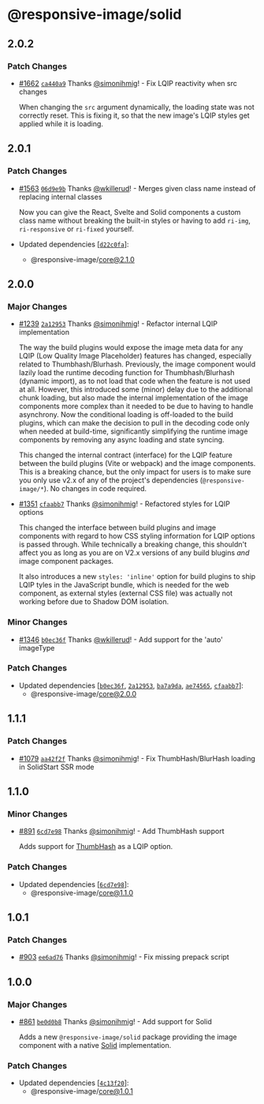 # @responsive-image/solid

## 2.0.2

### Patch Changes

- [#1662](https://github.com/simonihmig/responsive-image/pull/1662) [`ca440a9`](https://github.com/simonihmig/responsive-image/commit/ca440a9069f373cafca2aa79428c34d02aab2dc4) Thanks [@simonihmig](https://github.com/simonihmig)! - Fix LQIP reactivity when src changes

  When changing the `src` argument dynamically, the loading state was not correctly reset. This is fixing it, so that the new image's LQIP styles get applied while it is loading.

## 2.0.1

### Patch Changes

- [#1563](https://github.com/simonihmig/responsive-image/pull/1563) [`06d9e9b`](https://github.com/simonihmig/responsive-image/commit/06d9e9bea0afd7b7d9e06827664f7a2946de04a2) Thanks [@wkillerud](https://github.com/wkillerud)! - Merges given class name instead of replacing internal classes

  Now you can give the React, Svelte and Solid components a custom class name without breaking the built-in styles or having to add `ri-img`, `ri-responsive` or `ri-fixed` yourself.

- Updated dependencies [[`d22c0fa`](https://github.com/simonihmig/responsive-image/commit/d22c0fac3f7c1bf03057745d802a9b58aa7075d9)]:
  - @responsive-image/core@2.1.0

## 2.0.0

### Major Changes

- [#1239](https://github.com/simonihmig/responsive-image/pull/1239) [`2a12953`](https://github.com/simonihmig/responsive-image/commit/2a12953af08d22d5d9ba255c8a53025afd616a17) Thanks [@simonihmig](https://github.com/simonihmig)! - Refactor internal LQIP implementation

  The way the build plugins would expose the image meta data for any LQIP (Low Quality Image Placeholder) features has changed, especially related to Thumbhash/Blurhash. Previously, the image component would lazily load the runtime decoding function for Thumbhash/Blurhash (dynamic import), as to not load that code when the feature is not used at all. However, this introduced some (minor) delay due to the additional chunk loading, but also made the internal implementation of the image components more complex than it needed to be due to having to handle asynchrony. Now the conditional loading is off-loaded to the build plugins, which can make the decision to pull in the decoding code only when needed at build-time, significantly simplifying the runtime image components by removing any async loading and state syncing.

  This changed the internal contract (interface) for the LQIP feature between the build plugins (Vite or webpack) and the image components. This is a breaking chance, but the only impact for users is to make sure you only use v2.x of any of the project's dependencies (`@responsive-image/*`). No changes in code required.

- [#1351](https://github.com/simonihmig/responsive-image/pull/1351) [`cfaabb7`](https://github.com/simonihmig/responsive-image/commit/cfaabb7f56e312fdefcd50aacde4810eb1667179) Thanks [@simonihmig](https://github.com/simonihmig)! - Refactored styles for LQIP options

  This changed the interface between build plugins and image components with regard to how CSS styling information for LQIP options is passed through. While technically a breaking change, this shouldn't affect you as long as you are on V2.x versions of any build blugins _and_ image component packages.

  It also introduces a new `styles: 'inline'` option for build plugins to ship LQIP tyles in the JavaScript bundle, which is needed for the web component, as external styles (external CSS file) was actually not working before due to Shadow DOM isolation.

### Minor Changes

- [#1346](https://github.com/simonihmig/responsive-image/pull/1346) [`b0ec36f`](https://github.com/simonihmig/responsive-image/commit/b0ec36f1c69fe7a92c86b7acb3ea2198b7b2b9ea) Thanks [@wkillerud](https://github.com/wkillerud)! - Add support for the 'auto' imageType

### Patch Changes

- Updated dependencies [[`b0ec36f`](https://github.com/simonihmig/responsive-image/commit/b0ec36f1c69fe7a92c86b7acb3ea2198b7b2b9ea), [`2a12953`](https://github.com/simonihmig/responsive-image/commit/2a12953af08d22d5d9ba255c8a53025afd616a17), [`ba7a9da`](https://github.com/simonihmig/responsive-image/commit/ba7a9da44d73cfaecb2e57ea7862af519f90b494), [`ae74565`](https://github.com/simonihmig/responsive-image/commit/ae74565a5415a4d98187b6bc7b67b9db3d7c3aa0), [`cfaabb7`](https://github.com/simonihmig/responsive-image/commit/cfaabb7f56e312fdefcd50aacde4810eb1667179)]:
  - @responsive-image/core@2.0.0

## 1.1.1

### Patch Changes

- [#1079](https://github.com/simonihmig/responsive-image/pull/1079) [`aa42f2f`](https://github.com/simonihmig/responsive-image/commit/aa42f2fc06a9ca072927fa91e3d9fc99eecd37e1) Thanks [@simonihmig](https://github.com/simonihmig)! - Fix ThumbHash/BlurHash loading in SolidStart SSR mode

## 1.1.0

### Minor Changes

- [#891](https://github.com/simonihmig/responsive-image/pull/891) [`6cd7e98`](https://github.com/simonihmig/responsive-image/commit/6cd7e980403b2c11595e6eaacd0bbe6d64d7100a) Thanks [@simonihmig](https://github.com/simonihmig)! - Add ThumbHash support

  Adds support for [ThumbHash](https://evanw.github.io/thumbhash/) as a LQIP option.

### Patch Changes

- Updated dependencies [[`6cd7e98`](https://github.com/simonihmig/responsive-image/commit/6cd7e980403b2c11595e6eaacd0bbe6d64d7100a)]:
  - @responsive-image/core@1.1.0

## 1.0.1

### Patch Changes

- [#903](https://github.com/simonihmig/responsive-image/pull/903) [`ee6ad76`](https://github.com/simonihmig/responsive-image/commit/ee6ad767ad6538eb1e47e8a8939acbd90f341f37) Thanks [@simonihmig](https://github.com/simonihmig)! - Fix missing prepack script

## 1.0.0

### Major Changes

- [#861](https://github.com/simonihmig/responsive-image/pull/861) [`be0d0b8`](https://github.com/simonihmig/responsive-image/commit/be0d0b801d21a92159eabf6faee92b844cc9ed24) Thanks [@simonihmig](https://github.com/simonihmig)! - Add support for Solid

  Adds a new `@responsive-image/solid` package providing the image component with a native [Solid](https://www.solidjs.com/) implementation.

### Patch Changes

- Updated dependencies [[`4c13f20`](https://github.com/simonihmig/responsive-image/commit/4c13f20f912a5308a347695798a8bc0c7c4187a1)]:
  - @responsive-image/core@1.0.1
